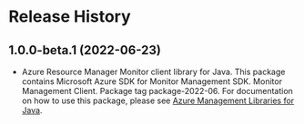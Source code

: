 # Release History

## 1.0.0-beta.1 (2022-06-23)

- Azure Resource Manager Monitor client library for Java. This package contains Microsoft Azure SDK for Monitor Management SDK. Monitor Management Client. Package tag package-2022-06. For documentation on how to use this package, please see [Azure Management Libraries for Java](https://aka.ms/azsdk/java/mgmt).
